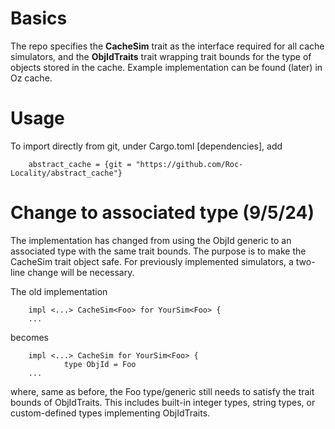 # Basics

The repo specifies the **CacheSim** trait as the interface required for all cache simulators, and the **ObjIdTraits** trait wrapping trait bounds for the type of objects stored in the cache. Example implementation can be found (later) in Oz cache.



# Usage
To import directly from git, under Cargo.toml [dependencies], add

        abstract_cache = {git = "https://github.com/Roc-Locality/abstract_cache"}


# Change to associated type (9/5/24)

The implementation has changed from using the ObjId generic to an associated type with the same trait bounds. The purpose is to make the CacheSim trait object safe. For previously implemented simulators, a two-line change will be necessary.

The old implementation

        impl <...> CacheSim<Foo> for YourSim<Foo> {
        ...

becomes

        impl <...> CacheSim for YourSim<Foo> {
                type ObjId = Foo
        ...

where, same as before, the Foo type/generic still needs to satisfy the trait bounds of ObjIdTraits. This includes built-in integer types, string types, or custom-defined types implementing ObjIdTraits. 

